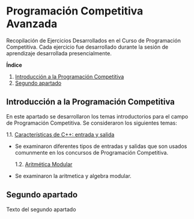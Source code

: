 # Programación Competitiva Avanzada

Recopilación de Ejercicios Desarrollados en el Curso de Programación Competitiva. Cada ejercicio fue desarrollado durante la sesión de aprendizaje desarrollada presencialmente.

**Índice**

1. [Introducción a la Programación Competitiva](#session1)
2. [Segundo apartado](#id2)

## Introducción a la Programación Competitiva<a name="session1"></a>

En este apartado se desarrollaron los temas introductorios para el campo de Programación Competitiva. Se consideraron los siguientes temas:

1.1. [Características de C++: entrada y salida](Intro_Programacion_Competitiva/Ch01_IOTypes/)

- Se examinaron diferentes tipos de entradas y salidas que son usados comunmente en los concursos de Programación Competitiva.

  1.2. [Aritmética Modular](Intro_Programacion_Competitiva/Ch02_ModularArithmetic/)

- Se examinaron la aritmetica y algebra modular.

## Segundo apartado<a name="id2"></a>

Texto del segundo apartado
